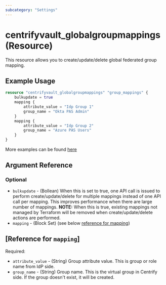 ```yaml
---
subcategory: "Settings"
---
```


# centrifyvault_globalgroupmappings (Resource)

This resource allows you to create/update/delete global federated group mapping.

## Example Usage

```terraform
resource "centrifyvault_globalgroupmappings" "group_mappings" {
    bulkupdate = true
    mapping {
        attribute_value = "Idp Group 1"
        group_name = "Okta PAS Admin"
    }
    mapping {
        attribute_value = "Idp Group 2"
        group_name = "Azure PAS Users"
    }
}
```

More examples can be found [here](https://github.com/marcozj/terraform-provider-centrifyvault/tree/main/examples/centrifyvault_globalgroupmappings)

## Argument Reference

### Optional

- `bulkupdate` - (Bollean) When this is set to true, one API call is issued to perform create/update/delete for multiple mappings instead of one API call per mapping. This improves performance when there are large number of mappings. **NOTE:** When this is true, existing mappings not managed by Terraform will be removed when create/update/delete actions are performed.
- `mapping` - (Block Set) (see below [reference for mapping](#reference-for-mapping))

## [Reference for `mapping`]

Required:

- `attribute_value` - (String) Group attribute value. This is group or role name from IdP side.
- `group_name` - (String) Group name. This is the virtual group in Centrify side. If the group doesn't exist, it will be created.
